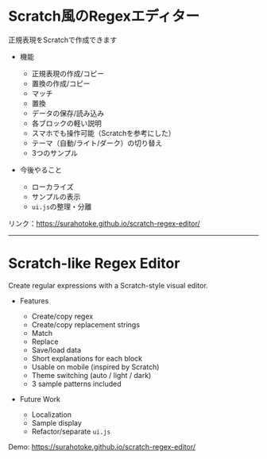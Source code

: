 # Scratch風のRegexエディター
正規表現をScratchで作成できます  

- 機能
  - 正規表現の作成/コピー
  - 置換の作成/コピー
  - マッチ
  - 置換
  - データの保存/読み込み
  - 各ブロックの軽い説明
  - スマホでも操作可能（Scratchを参考にした）
  - テーマ（自動/ライト/ダーク）の切り替え
  - 3つのサンプル

- 今後やること
  - ローカライズ
  - サンプルの表示
  - `ui.js`の整理・分離

リンク：https://surahotoke.github.io/scratch-regex-editor/


---

# Scratch-like Regex Editor
Create regular expressions with a Scratch-style visual editor.

- Features
  - Create/copy regex
  - Create/copy replacement strings
  - Match
  - Replace
  - Save/load data
  - Short explanations for each block
  - Usable on mobile (inspired by Scratch)
  - Theme switching (auto / light / dark)
  - 3 sample patterns included

- Future Work
  - Localization
  - Sample display
  - Refactor/separate `ui.js`

Demo: https://surahotoke.github.io/scratch-regex-editor/
